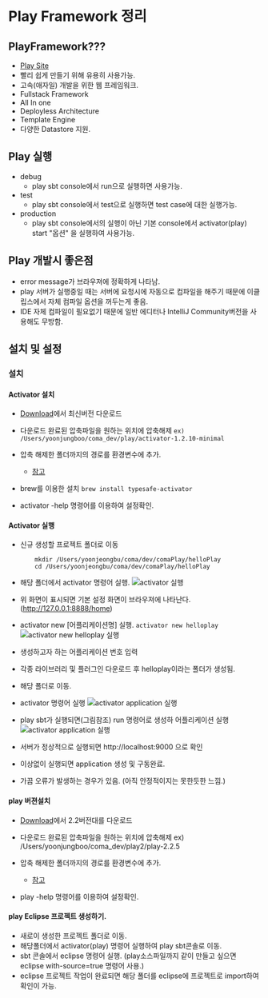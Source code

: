 # Play Framework 정리

## PlayFramework???
* [Play Site](https://www.playframework.com/)
* 빨리 쉽게 만들기 위해 유용히 사용가능.
* 고속(애자일) 개발을 위한 웹 프레임워크.
* Fullstack Framework
* All In one
* Deployless Architecture
* Template Engine
* 다양한 Datastore 지원.

## Play 실행
* debug
	* play sbt console에서 run으로 실행하면 사용가능.
* test
	* play sbt console에서 test으로 실행하면 test case에 대한 실행가능.
* production
	* play sbt console에서의 실행이 아닌 기본 console에서 activator(play) start "옵션" 을 실행하여 사용가능.

## Play 개발시 좋은점
* error message가 브라우져에 정확하게 나타남.
* play 서버가 실행중일 때는 서버에 요청시에 자동으로 컴파일을 해주기 때문에 이클립스에서 자체 컴파일 옵션을 꺼두는게 좋음.
* IDE 자체 컴파일이 필요없기 때문에 일반 에디터나 IntelliJ Community버전을 사용해도 무방함.


## 설치 및 설정
### 설치
#### Activator 설치

* [Download](https://www.playframework.com/download)에서 최신버전 다운로드
* 다운로드 완료된 압축파일을 원하는 위치에 압축해제 
``` ex) /Users/yoonjungboo/coma_dev/play/activator-1.2.10-minimal ```

* 압축 해제한 폴더까지의 경로를 환경변수에 추가.
	* [참고](https://www.playframework.com/documentation/2.3.x/Installing)

* brew를 이용한 설치
``` brew install typesafe-activator ```

* activator -help 명령어를 이용하여 설정확인.

#### Activator 실행
* 신규 생성할 프로젝트 폴더로 이동
	```
    	mkdir /Users/yoonjeongbu/coma/dev/comaPlay/helloPlay
		cd /Users/yoonjeongbu/coma/dev/comaPlay/helloPlay
    ```
* 해당 폴더에서 activator 명령어 실행.
![activator 실행](./img/activator_run.png)
* 위 화면이 표시되면 기본 설정 화면이 브라우져에 나타난다. (http://127.0.0.1:8888/home)
* activator new [어플리케이션명] 실행.
``` activator new helloplay ```
![activator new helloplay 실행](./img/helloplay_new.png)

* 생성하고자 하는 어플리케이션 번호 입력
* 각종 라이브러리 및 플러그인 다운로드 후 helloplay이라는 폴더가 생성됨.
* 해당 폴더로 이동.
* activator 명령어 실행
![activator application 실행](./img/activator_application.png)
* play sbt가 실행되면(그림참조) run 명령어로 생성하 어플리케이션 실행
![activator application 실행](./img/activator_application_run.png)
* 서버가 정상적으로 실행되면 http://localhost:9000 으로 확인
* 이상없이 실행되면 application 생성 및 구동완료.
* 가끔 오류가 발생하는 경우가 있음. (아직 안정적이지는 못한듯한 느낌.)


#### play 버젼설치

* [Download](https://www.playframework.com/download#older-versions)에서 2.2버전대를 다운로드
* 다운로드 완료된 압축파일을 원하는 위치에 압축해제 ex) /Users/yoonjungboo/coma_dev/play2/play-2.2.5
* 압축 해제한 폴더까지의 경로를 환경변수에 추가.
	* [참고](https://www.playframework.com/documentation/2.3.x/Installing)

* play -help 명령어를 이용하여 설정확인.


#### play Eclipse 프로젝트 생성하기.

* 새로이 생성한 프로젝트 폴더로 이동.
* 해당폴더에서 activator(play) 명령어 실행하여 play sbt콘솔로 이동.
* sbt 콘솔에서 eclipse 명령어 실행. (play소스파일까지 같이 만들고 싶으면 eclipse with-source=true
 명령어 사용.)
* eclipse 프로젝트 작업이 완료되면 해당 폴더를 eclipse에 프로젝트로 import하여 확인이 가능.